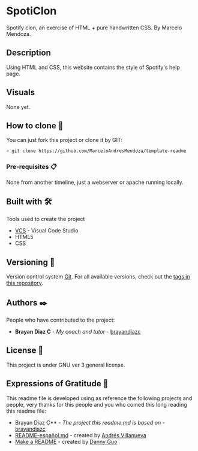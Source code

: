 # SpotiClon

Spotify clon, an exercise of HTML + pure handwritten CSS.
By Marcelo Mendoza.

## Description

Using HTML and CSS, this website contains the style of Spotify's help page.


## Visuals

None yet.

## How to clone 🚀

You can just fork this project or clone it by GIT:
```bash
> git clone https://github.com/MarceloAndresMendoza/template-readme
```

### Pre-requisites 📋

None from another timeline, just a webserver or apache running locally.


## Built with 🛠️

Tools used to create the project

* [VCS](https://code.visualstudio.com/Download) - Visual Code Studio
* HTML5
* CSS

## Versioning 📌

Version control system [Git](https://git-scm.com).
For all available versions, check out the [tags in this repository](https://github.com/MarceloAndresMendoza/spoticlon/tags).

## Authors ✒️

People who have contributed to the project:

* **Brayan Diaz C** - *My coach and tutor* - [brayandiazc](https://brayandiazc.com)


## License 📄

This project is under GNU ver 3 general license.

## Expressions of Gratitude 🎁

This readme file is developed using as reference the following projects and people, very thanks for this people and you who comed this long reading this readme file:

* Brayan Diaz C** - *The project this readme.md is based on* - [brayandiazc](https://github.com/brayandiazc/template-readme)
* [README-español.md](https://gist.github.com/Villanuevand/6386899f70346d4580c723232524d35a) - created by [Andrés Villanueva](https://gist.github.com/Villanuevand)
* [Make a README](https://www.makeareadme.com) - created by [Danny Guo](https://github.com/dguo)
